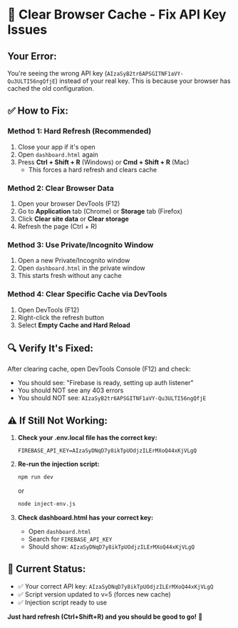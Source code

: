 # 🔄 Clear Browser Cache - Fix API Key Issues

## Your Error:
You're seeing the wrong API key (`AIzaSyB2tr6APSGITNF1aVY-Qu3ULTI56ngQfjE`) instead of your real key.
This is because your browser has cached the old configuration.

## ✅ How to Fix:

### Method 1: Hard Refresh (Recommended)
1. Close your app if it's open
2. Open `dashboard.html` again
3. Press **Ctrl + Shift + R** (Windows) or **Cmd + Shift + R** (Mac)
   - This forces a hard refresh and clears cache

### Method 2: Clear Browser Data
1. Open your browser DevTools (F12)
2. Go to **Application** tab (Chrome) or **Storage** tab (Firefox)
3. Click **Clear site data** or **Clear storage**
4. Refresh the page (Ctrl + R)

### Method 3: Use Private/Incognito Window
1. Open a new Private/Incognito window
2. Open `dashboard.html` in the private window
3. This starts fresh without any cache

### Method 4: Clear Specific Cache via DevTools
1. Open DevTools (F12)
2. Right-click the refresh button
3. Select **Empty Cache and Hard Reload**

## 🔍 Verify It's Fixed:

After clearing cache, open DevTools Console (F12) and check:
- You should see: "Firebase is ready, setting up auth listener"
- You should NOT see any 403 errors
- You should NOT see: `AIzaSyB2tr6APSGITNF1aVY-Qu3ULTI56ngQfjE`

## ⚠️ If Still Not Working:

1. **Check your .env.local file has the correct key:**
   ```
   FIREBASE_API_KEY=AIzaSyDNqD7y8ikTpUOdjzILErMXoQ44xKjVLgQ
   ```

2. **Re-run the injection script:**
   ```bash
   npm run dev
   ```
   or
   ```bash
   node inject-env.js
   ```

3. **Check dashboard.html has your correct key:**
   - Open `dashboard.html`
   - Search for `FIREBASE_API_KEY`
   - Should show: `AIzaSyDNqD7y8ikTpUOdjzILErMXoQ44xKjVLgQ`

## 🎯 Current Status:
- ✅ Your correct API key: `AIzaSyDNqD7y8ikTpUOdjzILErMXoQ44xKjVLgQ`
- ✅ Script version updated to v=5 (forces new cache)
- ✅ Injection script ready to use

**Just hard refresh (Ctrl+Shift+R) and you should be good to go!** 🚀
